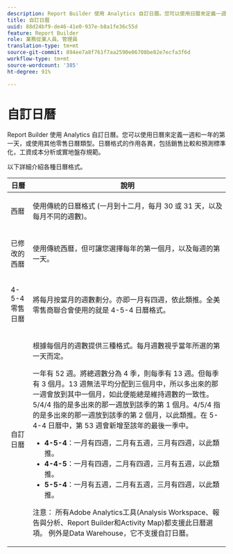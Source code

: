 ```yaml
---
description: Report Builder 使用 Analytics 自訂日曆。您可以使用日曆來定義一週和一年的第一天，或使用其他零售日曆類型。日曆格式的作用各異，包括銷售比較和預測標準化，工資成本分析或實地盤存規範。
title: 自訂日曆
uuid: 88d24bf9-de46-41e0-937e-b8a1fe36c55d
feature: Report Builder
role: 業務從業人員、管理員
translation-type: tm+mt
source-git-commit: 894ee7a8f761f7aa2590e06708be82e7ecfa3f6d
workflow-type: tm+mt
source-wordcount: '385'
ht-degree: 91%

---
```



# 自訂日曆

Report Builder 使用 Analytics 自訂日曆。您可以使用日曆來定義一週和一年的第一天，或使用其他零售日曆類型。日曆格式的作用各異，包括銷售比較和預測標準化，工資成本分析或實地盤存規範。

以下詳細介紹各種日曆格式。

<table id="table_E609632569EB499184E56618C2CEF742"> 
 <thead> 
  <tr> 
   <th colname="col1" class="entry"> 日曆 </th> 
   <th colname="col2" class="entry"> 說明 </th> 
  </tr> 
 </thead>
 <tbody> 
  <tr> 
   <td colname="col1"> <p>西曆 </p> </td> 
   <td colname="col2"> <p> 使用傳統的日曆格式 (一月到十二月，每月 30 或 31 天，以及每月不同的週數)。 </p> </td> 
  </tr> 
  <tr> 
   <td colname="col1"> <p>已修改的西曆 </p> </td> 
   <td colname="col2"> <p> 使用傳統西曆，但可讓您選擇每年的第一個月，以及每週的第一天。 </p> </td> 
  </tr> 
  <tr> 
   <td colname="col1"> <p>4-5-4 零售日曆 </p> </td> 
   <td colname="col2"> <p> 將每月按當月的週數劃分。亦即一月有四週，依此類推。全美零售商聯合會使用的就是 4-5-4 日曆格式。 </p> </td> 
  </tr> 
  <tr> 
   <td colname="col1"> <p>自訂日曆 </p> </td> 
   <td colname="col2"> <p> 根據每個月的週數提供三種格式。每月週數視乎當年所選的第一天而定。 </p> <p>一年有 52 週。將總週數分為 4 季，則每季有 13 週。但每季有 3 個月。13 週無法平均分配到三個月中，所以多出來的那一週會放到其中一個月，如此便能總是維持週數的一致性。5/4/4 指的是多出來的那一週放到該季的第 1 個月。4/5/4 指的是多出來的那一週放到該季的第 2 個月，以此類推。在 5-4-4 日曆中，第 53 週會新增至該年的最後一季中。 </p> 
    <ul id="ul_1579FD106A47419486B03E248A5E6ED5"> 
     <li id="li_E9B9E8F03E324DBDA9139C2D0D599092"><b>4-5-4</b>：一月有四週，二月有五週，三月有四週，以此類推。 </li> 
     <li id="li_D0675DBDEC4641D2A8645B5CDFC565AB"><b>4-4-5</b>：一月有四週，二月有四週，三月有五週，以此類推。 </li> 
     <li id="li_6743BBB9AC9A4CFEAA0CBCE51052BC29"><b>5-5-4</b>：一月有五週，二月有五週，三月有四週，以此類推。 </li> 
    </ul> <p>注意： 所有Adobe Analytics工具(Analysis Workspace、報告與分析、Report Builder和Activity Map)都支援此日曆選項。 例外是Data Warehouse，它不支援自訂日曆。 </p> </td> 
  </tr> 
 </tbody> 
</table>


